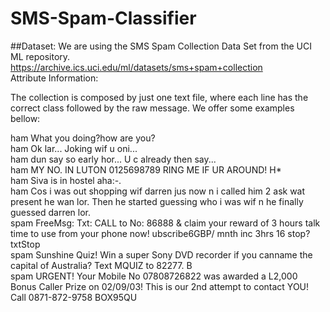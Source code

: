 # SMS-Spam-Classifier  
##Dataset:
We are using the SMS Spam Collection Data Set from the UCI ML repository.  
https://archive.ics.uci.edu/ml/datasets/sms+spam+collection  
Attribute Information:  

The collection is composed by just one text file, where each line has the correct class followed by the raw message. We offer some examples bellow:  

ham What you doing?how are you?  
ham Ok lar... Joking wif u oni...  
ham dun say so early hor... U c already then say...  
ham MY NO. IN LUTON 0125698789 RING ME IF UR AROUND! H*  
ham Siva is in hostel aha:-.  
ham Cos i was out shopping wif darren jus now n i called him 2 ask wat present he wan lor. Then he started guessing who i was wif n he finally guessed darren lor.  
spam FreeMsg: Txt: CALL to No: 86888 & claim your reward of 3 hours talk time to use from your phone now! ubscribe6GBP/ mnth inc 3hrs 16 stop?txtStop  
spam Sunshine Quiz! Win a super Sony DVD recorder if you canname the capital of Australia? Text MQUIZ to 82277. B  
spam URGENT! Your Mobile No 07808726822 was awarded a L2,000 Bonus Caller Prize on 02/09/03! This is our 2nd attempt to contact YOU! Call 0871-872-9758 BOX95QU  

